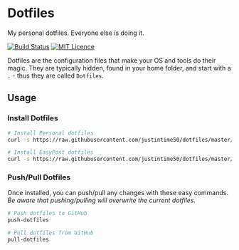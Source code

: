 # Dotfiles

My personal dotfiles. Everyone else is doing it.

[![Build Status](https://travis-ci.org/Justintime50/dotfiles.svg?branch=master)](https://travis-ci.org/Justintime50/dotfiles)
[![MIT Licence](https://badges.frapsoft.com/os/mit/mit.svg?v=103)](https://opensource.org/licenses/mit-license.php)

Dotfiles are the configuration files that make your OS and tools do their magic. They are typically hidden, found in your home folder, and start with a `.` - thus they are called `Dotfiles`.

## Usage

### Install Dotfiles

```bash
# Install Personal dotfiles
curl -s https://raw.githubusercontent.com/justintime50/dotfiles/master/src/personal/install.sh) | bash

# Install EasyPost dotfiles
curl -s https://raw.githubusercontent.com/justintime50/dotfiles/master/src/easypost/install.sh) | bash
```

### Push/Pull Dotfiles

Once installed, you can push/pull any changes with these easy commands. *Be aware that pushing/pulling will overwrite the current dotfiles.*

```bash
# Push dotfiles to GitHub
push-dotfiles

# Pull dotfiles from GitHub
pull-dotfiles
```
